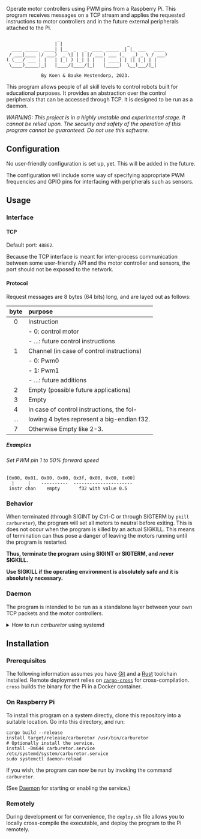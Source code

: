 Operate motor controllers using PWM pins from a Raspberry Pi. This program
receives messages on a TCP stream and applies the requested instructions to
motor controllers and in the future external peripherals attached to the Pi.

<!--- figlet -f rounded carburetor --->

```
                   _
                  | |                        _
  ____ _____  ____| |__  _   _  ____ _____ _| |_ ___   ____
 / ___|____ |/ ___)  _ \| | | |/ ___) ___ (_   _) _ \ / ___)
( (___/ ___ | |   | |_) ) |_| | |   | ____| | || |_| | |
 \____)_____|_|   |____/|____/|_|   |_____)  \__)___/|_|

             By Koen & Bauke Westendorp, 2023.
```

This program allows people of all skill levels to control
robots built for educational purposes. It provides an abstraction over the
control peripherals that can be accessed through TCP. It is
designed to be run as a daemon.

_WARNING: This project is in a highly unstable and experimental stage. It cannot
be relied upon. The security and safety of the operation of this program cannot
be guaranteed. Do not use this software._

## Configuration

No user-friendly configuration is set up, yet. This will be added in the future.

The configuration will include some way of specifying appropriate PWM
frequencies and GPIO pins for interfacing with peripherals such as sensors.

## Usage

### Interface

#### TCP

Default port: `48862`.

Because the TCP interface is meant for inter-process communication between some
user-friendly API and the motor controller and sensors, the port should not be
exposed to the network.

#### Protocol

Request messages are 8 bytes (64 bits) long, and are layed out as follows:

| byte | purpose                                    |
| :--: | :----------------------------------------- |
|  0   | Instruction                                |
|      | - 0: control motor                         |
|      | - ...: future control instructions     |
|  1   | Channel (in case of control instructions)  |
|      | - 0: Pwm0                                  |
|      | - 1: Pwm1                                  |
|      | - ...: future additions                    |
|  2   | Empty (possible future applications)       |
|  3   | Empty                                      |
|  4   | In case of control instructions, the fol-  |
| ...  | lowing 4 bytes represent a big-endian f32. |
|  7   | Otherwise Empty like 2-3.                  |

##### Examples

###### Set PWM pin 1 to 50% forward speed

```
[0x00, 0x01, 0x00, 0x00, 0x3f, 0x00, 0x00, 0x00]
  |     |    ----------  ----------------------
 instr chan    empty       f32 with value 0.5
```

### Behavior

When terminated (through SIGINT by Ctrl-C or through SIGTERM by
`pkill carburetor`), the program will set all motors to neutral before exiting.
This is does not occur when the program is killed by an actual SIGKILL. This
means of termination can thus pose a danger of leaving the motors running until
the program is restarted.

**Thus, terminate the program using SIGINT or SIGTERM, and _never_ SIGKILL.**

**Use SIGKILL if the operating environment is absolutely safe and it is
absolutely necessary.**

### Daemon

The program is intended to be run as a standalone layer between your own TCP packets and the motor controllers.

<details>
<summary>How to run <em>carburetor</em> using systemd</summary>
To run as daemon using systemd, start it:

```console
systemctl start carburetor.service
```

If you wish to enable it on startup, enable it:

```console
systemctl enable carburetor.service
```

#### Restarting

Currently, the restarting policy is set to 3 seconds.

#### Logs

The logs of the daemonized process can be inspected using:

```console
journalctl -xeu carburetor.service
```
</details>

## Installation

### Prerequisites

The following information assumes you have [Git](https://git-scm.com/) and a
[Rust](https://rust-lang.org/) toolchain installed. Remote deployment relies on
[`cargo-cross`](https://github.com/cross-rs/cross) for cross-compilation.
`cross` builds the binary for the Pi in a Docker container.

### On Raspberry Pi

To install this program on a system directly, clone this repository into a
suitable location. Go into this directory, and run:

```console
cargo build --release
install target/release/carburetor /usr/bin/carburetor
# Optionally install the service.
install -Dm644 carburetor.service /etc/systemd/system/carburetor.service
sudo systemctl daemon-reload
```

If you wish, the program can now be run by invoking the command `carburetor`.

(See [Daemon](#daemon) for starting or enabling the service.)

### Remotely

During development or for convenience, the `deploy.sh` file allows you to
locally cross-compile the executable, and deploy the program to the Pi remotely.